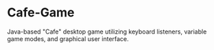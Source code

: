 # Cafe-Game
Java-based "Cafe" desktop game utilizing keyboard listeners, variable game modes, and graphical user interface.
